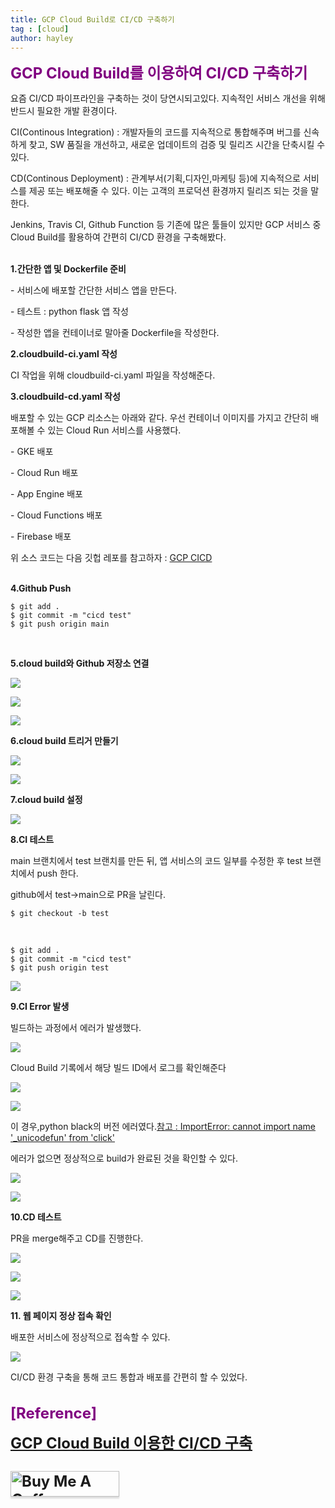 ```yaml
---
title: GCP Cloud Build로 CI/CD 구축하기
tag : [cloud]
author: hayley
---
```


<font size="5" color="purple"><b>GCP Cloud Build를 이용하여 CI/CD 구축하기</b></font>
<p>요즘 CI/CD 파이프라인을 구축하는 것이 당연시되고있다. 지속적인 서비스 개선을 위해 반드시 필요한 개발 환경이다.
<br>  
<p>CI(Continous Integration) : 개발자들의 코드를 지속적으로 통합해주며 버그를 신속하게 찾고, SW 품질을 개선하고, 새로운 업데이트의 검증 및 릴리즈 시간을 단축시킬 수 있다.
<p>CD(Continous Deployment) : 관계부서(기획,디자인,마케팅 등)에 지속적으로 서비스를 제공 또는 배포해줄 수 있다. 이는 고객의 프로덕션 환경까지 릴리즈 되는 것을 말한다. 
<p>Jenkins, Travis CI, Github Function 등 기존에 많은 툴들이 있지만 GCP 서비스 중 Cloud Build를 활용하여 간편히 CI/CD 환경을 구축해봤다.
<br>
<br>  
<p><b>1.간단한 앱 및 Dockerfile 준비</b>  
<p>- 서비스에 배포할 간단한 서비스 앱을 만든다. 
<p>- 테스트 : python flask 앱 작성
<br>
<p>- 작성한 앱을 컨테이너로 말아줄 Dockerfile을 작성한다.  
<br>  
<p><b>2.cloudbuild-ci.yaml 작성 </b>  
<p>CI 작업을 위해 cloudbuild-ci.yaml 파일을 작성해준다.
<br>
<p><b>3.cloudbuild-cd.yaml 작성 </b>  
<p>배포할 수 있는 GCP 리소스는 아래와 같다. 우선 컨테이너 이미지를 가지고 간단히 배포해볼 수 있는 Cloud Run 서비스를 사용했다.  
<p>- GKE 배포
<p>- Cloud Run 배포
<p>- App Engine 배포
<p>- Cloud Functions 배포
<p>- Firebase 배포  
<p>위 소스 코드는 다음 깃헙 레포를 참고하자 : <a href="https://github.com/hayleyshim/gcp-cicd">GCP CICD </a> 
<br>
<br>  
<p><b>4.Github Push </b> 
<br>    
<p><pre><code>$ git add .                                                      
$ git commit -m "cicd test"                     
$ git push origin main</code></pre>
<br>
<p><b>5.cloud build와 Github 저장소 연결 </b>  
<p><img src="https://github.com/hayleyshim/hayleyshim.github.io/blob/master/assets/images/projects/cicd1.PNG?raw=true">       
<p><img src="https://github.com/hayleyshim/hayleyshim.github.io/blob/master/assets/images/projects/cicd2.PNG?raw=true">       
<p><img src="https://github.com/hayleyshim/hayleyshim.github.io/blob/master/assets/images/projects/cicd3.PNG?raw=true">       
<br>
<p><b>6.cloud build 트리거 만들기 </b>   
<p><img src="https://github.com/hayleyshim/hayleyshim.github.io/blob/master/assets/images/projects/cicd4.PNG?raw=true">       
<p><img src="https://github.com/hayleyshim/hayleyshim.github.io/blob/master/assets/images/projects/cicd5.PNG?raw=true">       
<br>
<p><b>7.cloud build 설정 </b>   
<p><img src="https://github.com/hayleyshim/hayleyshim.github.io/blob/master/assets/images/projects/cicd6.PNG?raw=true">       
<br>
<p><b>8.CI 테스트 </b>  
<p>main 브랜치에서 test 브랜치를 만든 뒤, 앱 서비스의 코드 일부를 수정한 후 test 브랜치에서 push 한다.
<p>github에서 test->main으로 PR을 날린다. 
<p><pre><code>$ git checkout -b test </code></pre>
<br>
<p><pre><code>$ git add .                                                      
$ git commit -m "cicd test"                     
$ git push origin test</code></pre>  
<p><img src="https://github.com/hayleyshim/hayleyshim.github.io/blob/master/assets/images/projects/cicd7.PNG?raw=true">   
<br>
<p><b>9.CI Error 발생 </b>
<p>빌드하는 과정에서 에러가 발생했다.
<p><img src="https://github.com/hayleyshim/hayleyshim.github.io/blob/master/assets/images/projects/cicd8.PNG?raw=true">  
<p>Cloud Build 기록에서 해당 빌드 ID에서 로그를 확인해준다
<p><img src="https://github.com/hayleyshim/hayleyshim.github.io/blob/master/assets/images/projects/cicd9.PNG?raw=true">             
<p><img src="https://github.com/hayleyshim/hayleyshim.github.io/blob/master/assets/images/projects/cicd10.PNG?raw=true">    
<p>이 경우,python black의 버전 에러였다.<a href="https://stackoverflow.com/questions/71673404/importerror-cannot-import-name-unicodefun-from-click">참고 : ImportError: cannot import name '_unicodefun' from 'click'</a>  
<p>에러가 없으면 정상적으로 build가 완료된 것을 확인할 수 있다.   
<p><img src="https://github.com/hayleyshim/hayleyshim.github.io/blob/master/assets/images/projects/cicd11.PNG?raw=true">    
<p><img src="https://github.com/hayleyshim/hayleyshim.github.io/blob/master/assets/images/projects/cicd12.PNG?raw=true">      
<br>
<p><b>10.CD 테스트 </b>    
<p>PR을 merge해주고 CD를 진행한다.   
<p><img src="https://github.com/hayleyshim/hayleyshim.github.io/blob/master/assets/images/projects/cicd13.PNG?raw=true">   
<p><img src="https://github.com/hayleyshim/hayleyshim.github.io/blob/master/assets/images/projects/cicd14.PNG?raw=true"> 
<p><img src="https://github.com/hayleyshim/hayleyshim.github.io/blob/master/assets/images/projects/cicd15.PNG?raw=true">   
<br>
<p><b>11. 웹 페이지 정상 접속 확인</b>
<p>배포한 서비스에 정상적으로 접속할 수 있다.
<p><img src="https://github.com/hayleyshim/hayleyshim.github.io/blob/master/assets/images/projects/cicd16.PNG?raw=true"> 
<p>CI/CD 환경 구축을 통해 코드 통합과 배포를 간편히 할 수 있었다.  
<br>
<br>
<br> <font size="5" color="purple"><b>[Reference]
<p><a href="https://dailyheumsi.tistory.com/234">GCP Cloud Build 이용한 CI/CD 구축</a>  
<br>
<br>  
<a href="https://www.buymeacoffee.com/yhshim17" target="_blank"><img src="https://www.buymeacoffee.com/assets/img/custom_images/orange_img.png" alt="Buy Me A Coffee" style="height: 41px !important;width: 174px !important;box-shadow: 0px 3px 2px 0px rgba(190, 190, 190, 0.5) !important;-webkit-box-shadow: 0px 3px 2px 0px rgba(190, 190, 190, 0.5) !important;" ></a>


